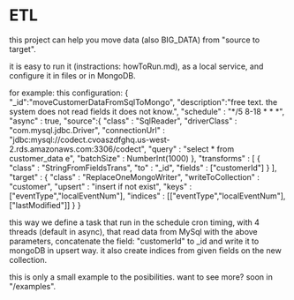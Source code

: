 # ETL
this project can help you move data (also BIG_DATA) from "source to target".

it is easy to run it (instractions: howToRun.md), as a local service, and configure it in files or in MongoDB.

for example:
this configuration:
{
  "_id":"moveCustomerDataFromSqlToMongo",
  "description":"free text. the system does not read fields it does not know.",
  "schedule" : "*/5 8-18 * * *", 
  "async" : true, 
  "source":{
    "class" : "SqlReader", 
    "driverClass" : "com.mysql.jdbc.Driver", 
    "connectionUrl" : "jdbc:mysql://codect.cvoaszdfghq.us-west-2.rds.amazonaws.com:3306/codect", 
    "query" : "select * from customer_data e", 
    "batchSize" : NumberInt(1000)
  }, 
  "transforms" : [
    {  "class" : "StringFromFieldsTrans",
       "to" : "_id",
       "fields" : ["customerId"]
     }
  ],
  "target" : {
    "class" : "ReplaceOneMongoWriter", 
    "writeToCollection" : "customer", 
    "upsert" : "insert if not exist", 
    "keys" : ["eventType","localEventNum"], 
    "indices" : [["eventType","localEventNum"],["lastModified"]]
  }
}

this way we define a task that run in the schedule cron timing, with 4 threads (default in async), that read data from MySql with the above parameters, concatenate the field: "customerId" to _id and write it to mongoDB in upsert way.
it also create indices from given fields on the new collection.

this is only a small example to the posibilities.
want to see more? soon in "/examples".

